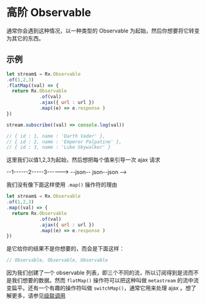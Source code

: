 # 高阶 Observable

通常你会遇到这种情况，以一种类型的 Observable 为起始，然后你想要将它转变为其它的东西。

## 示例

```javascript
let stream$ = Rx.Observable
.of(1,2,3)
.flatMap((val) => {
  return Rx.Observable
            .of(val)
            .ajax({ url : url })
            .map((e) => e.response )
})

stream.subscribe((val) => console.log(val))

// { id : 1, name : 'Darth Vader' },
// { id : 2, name : 'Emperor Palpatine' },
// { id : 3, name : 'Luke Skywalker' }
```

这里我们以值1,2,3为起始，然后想把每个值来引导一次 ajax 请求

--1------2-----3------> --json-- json--json -->

我们没有像下面这样使用 `.map()` 操作符的理由

```javascript
let stream$ = Rx.Observable
.of(1,2,3)
.map((val) => {
  return Rx.Observable
            .of(val)
            .ajax({ url : url })
            .map((e) => e.response )
})
```

是它给你的结果不是你想要的，而会是下面这样：


```javascript
// Observable, Observable, Observable
```

因为我们创建了一个 observable 列表，即三个不同的流，所以订阅得到是流而不是我们想要的数据。然而 `flatMap()` 操作符可以把这种叫做 `metastream` 的流中流变扁平。还有一个有趣的操作符叫做 `switchMap()`，通常它用来处理 ajax 。想了解更多，请参见[级联调用](cascading-calls.md)
